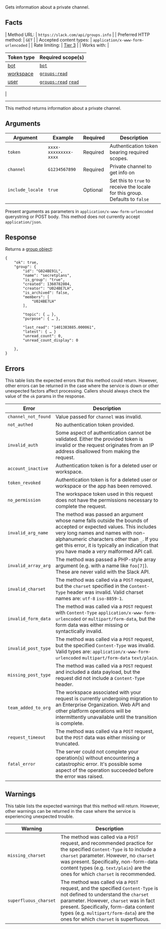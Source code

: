 Gets information about a private channel.

## Facts

| Method URL: | `https://slack.com/api/groups.info` |
| Preferred HTTP method: | `GET` |
| Accepted content types: | `application/x-www-form-urlencoded` |
| Rate limiting: | [Tier 3](/docs/rate-limits#tier_t3) |
| Works with: | 

| Token type | Required scope(s) |
| --- | --- |
| [bot](/docs/token-types#bot) | [`bot`](/scopes/bot) |
| [workspace](/docs/token-types#workspace) | [`groups:read`](/scopes/groups:read) |
| [user](/docs/token-types#user) | [`groups:read`](/scopes/groups:read) [`read`](/scopes/read) |

 |

* * *

This method returns information about a private channel.

## Arguments

| Argument | Example | Required | Description |
| --- | --- | --- | --- |
| `token` | `xxxx-xxxxxxxxx-xxxx` | Required | Authentication token bearing required scopes. |
| `channel` | `G1234567890` | Required | Private channel to get info on |
| `include_locale` | `true` | Optional | Set this to `true` to receive the locale for this group. Defaults to `false` |

<ts-icon class="ts_icon_code"></ts-icon> Present arguments as parameters in `application/x-www-form-urlencoded` querystring or POST body. This method does not currently accept `application/json`.

## Response

Returns a [group object](/types/group):

```
{
    "ok": true,
    "group": {
        "id": "G024BE91L",
        "name": "secretplans",
        "is_group": "true",
        "created": 1360782804,
        "creator": "U024BE7LH",
        "is_archived": false,
        "members": [
            "U024BE7LH"
        ],

        "topic": { … },
        "purpose": { … },

        "last_read": "1401383885.000061",
        "latest": { … }
        "unread_count": 0,
        "unread_count_display": 0

    },
}
```

## Errors

This table lists the expected errors that this method could return. However, other errors can be returned in the case where the service is down or other unexpected factors affect processing. Callers should always check the value of the `ok` params in the response.

| Error | Description |
| --- | --- |
| `channel_not_found` | Value passed for `channel` was invalid. |
| `not_authed` | No authentication token provided. |
| `invalid_auth` | Some aspect of authentication cannot be validated. Either the provided token is invalid or the request originates from an IP address disallowed from making the request. |
| `account_inactive` | Authentication token is for a deleted user or workspace. |
| `token_revoked` | Authentication token is for a deleted user or workspace or the app has been removed. |
| `no_permission` | The workspace token used in this request does not have the permissions necessary to complete the request. |
| `invalid_arg_name` | The method was passed an argument whose name falls outside the bounds of accepted or expected values. This includes very long names and names with non-alphanumeric characters other than `_`. If you get this error, it is typically an indication that you have made a _very_ malformed API call. |
| `invalid_array_arg` | The method was passed a PHP-style array argument (e.g. with a name like `foo[7]`). These are never valid with the Slack API. |
| `invalid_charset` | The method was called via a `POST` request, but the `charset` specified in the `Content-Type` header was invalid. Valid charset names are: `utf-8` `iso-8859-1`. |
| `invalid_form_data` | The method was called via a `POST` request with `Content-Type` `application/x-www-form-urlencoded` or `multipart/form-data`, but the form data was either missing or syntactically invalid. |
| `invalid_post_type` | The method was called via a `POST` request, but the specified `Content-Type` was invalid. Valid types are: `application/x-www-form-urlencoded` `multipart/form-data` `text/plain`. |
| `missing_post_type` | The method was called via a `POST` request and included a data payload, but the request did not include a `Content-Type` header. |
| `team_added_to_org` | The workspace associated with your request is currently undergoing migration to an Enterprise Organization. Web API and other platform operations will be intermittently unavailable until the transition is complete. |
| `request_timeout` | The method was called via a `POST` request, but the `POST` data was either missing or truncated. |
| `fatal_error` | The server could not complete your operation(s) without encountering a catastrophic error. It's possible some aspect of the operation succeeded before the error was raised. |

## Warnings

This table lists the expected warnings that this method will return. However, other warnings can be returned in the case where the service is experiencing unexpected trouble.

| Warning | Description |
| --- | --- |
| `missing_charset` | The method was called via a `POST` request, and recommended practice for the specified `Content-Type` is to include a `charset` parameter. However, no `charset` was present. Specifically, non-form-data content types (e.g. `text/plain`) are the ones for which `charset` is recommended. |
| `superfluous_charset` | The method was called via a `POST` request, and the specified `Content-Type` is not defined to understand the `charset` parameter. However, `charset` was in fact present. Specifically, form-data content types (e.g. `multipart/form-data`) are the ones for which `charset` is superfluous. |

